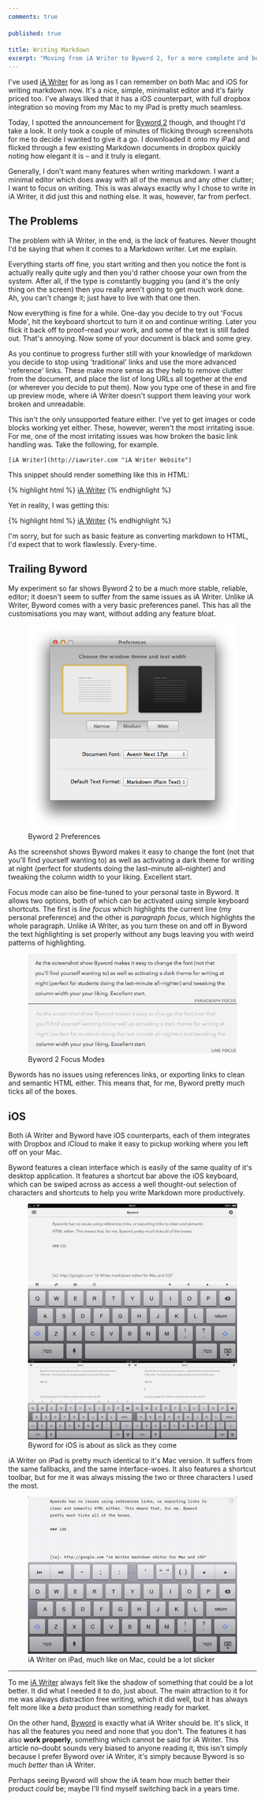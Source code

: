 ```yaml
---
comments: true

published: true

title: Writing Markdown
excerpt: "Moving from iA Writer to Byword 2, for a more complete and better experience writing Markdown in a distraction-free environment"
---
```


I've used [iA Writer][ia] for as long as I can remember on both Mac and iOS for writing markdown now.  It's a nice, simple, minimalist editor and it's fairly priced too. I've always liked that it has a iOS counterpart, with full dropbox integration so moving from my Mac to my iPad is pretty much seamless. 

Today, I spotted the announcement for [Byword 2][byword] though, and thought I'd take a look. It only took a couple of minutes of flicking through screenshots for me to decide I wanted to give it a go. I downloaded it onto my iPad and flicked through a few existing Markdown documents in dropbox quickly noting how elegant it is – and it truly is elegant. 

Generally, I don't want many features when writing markdown. I want a minimal editor which does away with all of the menus and any other clutter; I want to focus on writing. This is was always exactly why I chose to write in iA Writer, it did just this and nothing else. It was, however, far from perfect. 

## The Problems

The problem with iA Writer, in the end, is the *lack* of features. Never thought I'd be saying that when it comes to a Markdown writer. Let me explain. 

Everything starts off fine, you start writing and then you notice the font is actually really quite ugly and then you'd rather choose your own from the system. After all, if the type is constantly bugging you (and it's the only thing on the screen) then you really aren't going to get much work done. Ah, you can't change it; just have to live with that one then. 

Now everything is fine for a while. One-day you decide to try out 'Focus Mode', hit the keyboard shortcut to turn it on and continue writing. Later you flick it back off to proof–read your work, and some of the text is still faded out. That's annoying. Now some of your document is black and some grey. 

As you continue to progress further still with your knowledge of markdown you decide to stop using 'traditional' links and use the more advanced 'reference' links. These make more sense as they help to remove clutter from the document, and place the list of long URLs all together at the end (or wherever you decide to put them).  Now you type one of these in and fire up preview mode, where iA Writer doesn't support them leaving your work broken and unreadable. 

This isn't the only unsupported feature either. I've yet to get images or code blocks working yet either. These, however, weren't the most irritating issue. For me, one of the most irritating issues was how broken the basic link handling was. Take the following, for example. 

```
[iA Writer](http://iawriter.com "iA Writer Website")
```

This snippet should render something like this in HTML:

{% highlight html %}
<a href="http://iawriter.com" title="iA Writer Website">iA Writer</a>
{% endhighlight %}

Yet in reality, I was getting this:

{% highlight html %}
<a href="http://iawriter.com iA Writer Website">iA Writer</a>
{% endhighlight %}

I'm sorry, but for such as basic feature as converting markdown to HTML, I'd expect that to work flawlessly. Every-time. 

## Trailing Byword

My experiment so far shows Byword 2 to be a much more stable, reliable, editor; it doesn't seem to suffer from the same issues as iA Writer.  Unlike iA Writer, Byword comes with a very basic preferences panel. This has all the customisations you may want, without adding any feature bloat. 

<figure>
	<img src="/assets/images/blog/2013-06-08-writing-markdown/BywordPreferences.png" alt="Byword 2 Preferences" />
	<figcaption>
		Byword 2 Preferences
	</figcaption>
</figure>

As the screenshot shows Byword makes it easy to change the font (not that you'll find yourself wanting to) as well as activating a dark theme for writing at night (perfect for students doing the last–minute all–nighter) and tweaking the column width to your liking. Excellent start. 

Focus mode can also be fine-tuned to your personal taste in Byword. It allows two options, both of which can be activated using simple keyboard shortcuts. The first is *line focus* which highlights the current line (my personal preference) and the other is *paragraph focus*, which highlights the whole paragraph. Unlike iA Writer, as you turn these on and off in Byword the text highlighting is set properly without any bugs leaving you with weird patterns of highlighting. 

<figure>
	<img src="/assets/images/blog/2013-06-08-writing-markdown/BywordFocus.png" alt="Byword 2 Focus Modes" />
	<figcaption>
		Byword 2 Focus Modes
	</figcaption>
</figure>

Bywords has no issues using references links, or exporting links to clean and semantic HTML either. This means that, for me, Byword pretty much ticks all of the boxes. 

## iOS

Both iA Writer and Byword have iOS counterparts, each of them integrates with Dropbox and iCloud to make it easy to pickup working where you left off on your Mac. 

Byword features a clean interface which is easily of the same quality of it's desktop application. It features a shortcut bar above the iOS keyboard, which can be swiped across as access a well thought-out selection of characters and shortcuts to help you write Markdown more productively. 

<figure>
	<img src="/assets/images/blog/2013-06-08-writing-markdown/BywordIpad.png" alt="Byword for iOS is about as slick as they come" />
	<figcaption>
		Byword for iOS is about as slick as they come
	</figcaption>
</figure>

iA Writer on iPad is pretty much identical to it's Mac version. It suffers from the same fallbacks, and the same interface-woes. It also features a shortcut toolbar, but for me it was always missing the two or three characters I used the most. 

<figure>
	<img src="/assets/images/blog/2013-06-08-writing-markdown/IaWriterIpad.png" alt="iA Writer on iPad, much like on Mac, could be a lot slicker" />
	<figcaption>
		iA Writer on iPad, much like on Mac, could be a lot slicker
	</figcaption>
</figure>

---

To me [iA Writer][ia] always felt like the shadow of something that could be a lot better. It did what I needed it to do, just about. The main attraction to it for me was always distraction free writing, which it did well, but it has always felt more like a *beta* product than something ready for market. 

On the other hand, [Byword][byword] is exactly what iA Writer should be. It's slick, it has all the features you need and none that you don't. The features it has also **work properly**, something which cannot be said for iA Writer. This article no–doubt sounds very biased to anyone reading it, this isn't simply because I prefer Byword over iA Writer, it's simply because Byword is so much *better* than iA Writer. 

Perhaps seeing Byword will show the iA team how much better their product *could* be; maybe I'll find myself switching back in a years time. 

[ia]: http://www.iawriter.com/ "iA Writer markdown editor for Mac and iOS"
[byword]: http://bywordapp.com "Byword 2, Markdown editor for Mac and iOS"